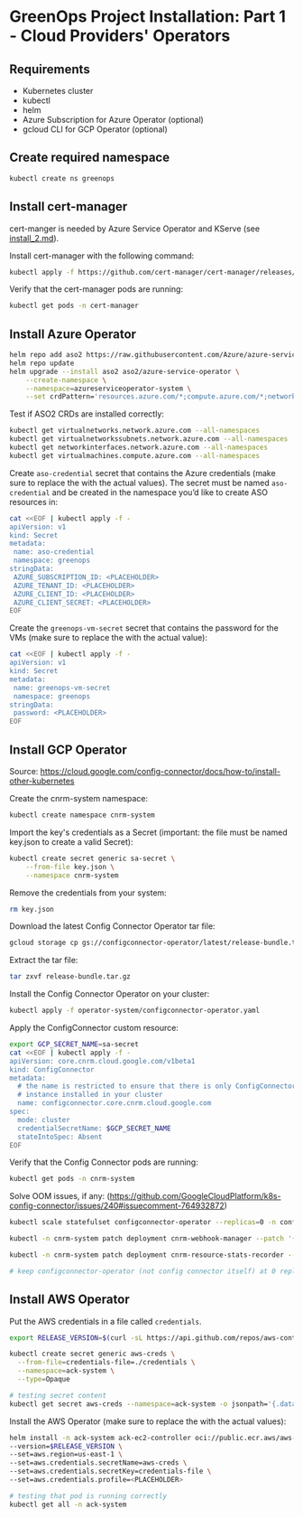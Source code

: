 # GreenOps Project Installation: Part 1 - Cloud Providers' Operators

## Requirements

- Kubernetes cluster
- kubectl
- helm
- Azure Subscription for Azure Operator (optional)
- gcloud CLI for GCP Operator (optional)

## Create required namespace

```sh
kubectl create ns greenops
```

## Install cert-manager

cert-manger is needed by Azure Service Operator and KServe (see [install_2.md](install_2.md)).

Install cert-manager with the following command:
```sh
kubectl apply -f https://github.com/cert-manager/cert-manager/releases/download/v1.16.3/cert-manager.yaml
```

Verify that the cert-manager pods are running:
```sh
kubectl get pods -n cert-manager
```

## Install Azure Operator

```sh
helm repo add aso2 https://raw.githubusercontent.com/Azure/azure-service-operator/main/v2/charts
helm repo update
helm upgrade --install aso2 aso2/azure-service-operator \
    --create-namespace \
    --namespace=azureserviceoperator-system \
    --set crdPattern='resources.azure.com/*;compute.azure.com/*;network.azure.com/*'
```

Test if ASO2 CRDs are installed correctly:
```sh
kubectl get virtualnetworks.network.azure.com --all-namespaces
kubectl get virtualnetworkssubnets.network.azure.com --all-namespaces
kubectl get networkinterfaces.network.azure.com --all-namespaces
kubectl get virtualmachines.compute.azure.com --all-namespaces
```

Create `aso-credential` secret that contains the Azure credentials (make sure to replace the <PLACEHOLDER> with the actual values).
The secret must be named `aso-credential` and be created in the namespace you’d like to create ASO resources in:
```sh
cat <<EOF | kubectl apply -f -
apiVersion: v1
kind: Secret
metadata:
 name: aso-credential
 namespace: greenops
stringData:
 AZURE_SUBSCRIPTION_ID: <PLACEHOLDER>
 AZURE_TENANT_ID: <PLACEHOLDER>
 AZURE_CLIENT_ID: <PLACEHOLDER>
 AZURE_CLIENT_SECRET: <PLACEHOLDER>
EOF
```

Create the `greenops-vm-secret` secret that contains the password for the VMs (make sure to replace the <PLACEHOLDER> with the actual value):
```sh
cat <<EOF | kubectl apply -f -
apiVersion: v1
kind: Secret
metadata:
 name: greenops-vm-secret
 namespace: greenops
stringData:
 password: <PLACEHOLDER>
EOF
```

## Install GCP Operator

Source: https://cloud.google.com/config-connector/docs/how-to/install-other-kubernetes

Create the cnrm-system namespace:
```sh
kubectl create namespace cnrm-system
```

Import the key's credentials as a Secret (important: the file must be named key.json to create a valid Secret):
```sh
kubectl create secret generic sa-secret \
    --from-file key.json \
    --namespace cnrm-system
```

Remove the credentials from your system:
```sh
rm key.json
```

Download the latest Config Connector Operator tar file:
```sh
gcloud storage cp gs://configconnector-operator/latest/release-bundle.tar.gz release-bundle.tar.gz
```

Extract the tar file:
```sh
tar zxvf release-bundle.tar.gz
```

Install the Config Connector Operator on your cluster:
```sh
kubectl apply -f operator-system/configconnector-operator.yaml
```

Apply the ConfigConnector custom resource:
```sh
export GCP_SECRET_NAME=sa-secret
cat <<EOF | kubectl apply -f -
apiVersion: core.cnrm.cloud.google.com/v1beta1
kind: ConfigConnector
metadata:
  # the name is restricted to ensure that there is only ConfigConnector
  # instance installed in your cluster
  name: configconnector.core.cnrm.cloud.google.com
spec:
  mode: cluster
  credentialSecretName: $GCP_SECRET_NAME
  stateIntoSpec: Absent
EOF
```

Verify that the Config Connector pods are running:
```sh
kubectl get pods -n cnrm-system
```

Solve OOM issues, if any:
(https://github.com/GoogleCloudPlatform/k8s-config-connector/issues/240#issuecomment-764932872)

```sh
kubectl scale statefulset configconnector-operator --replicas=0 -n configconnector-operator-system

kubectl -n cnrm-system patch deployment cnrm-webhook-manager --patch '{"spec":{"template":{"spec":{"containers":[{"name":"webhook","env":[{"name":"GOMEMLIMIT","value":"450MiB"}],"resources":{"limits":{"memory":"512Mi","cpu":"500m"},"requests":{"memory":"512Mi","cpu":"500m"}}}]}}}}'

kubectl -n cnrm-system patch deployment cnrm-resource-stats-recorder --patch '{"spec":{"template":{"spec":{"containers":[{"name":"recorder","resources":{"limits":{"memory":"512Mi","cpu":"500m"},"requests":{"memory":"512Mi","cpu":"500m"}}}]}}}}'

# keep configconnector-operator (not config connector itself) at 0 replicas
```


## Install AWS Operator

Put the AWS credentials in a file called `credentials`.

```sh
export RELEASE_VERSION=$(curl -sL https://api.github.com/repos/aws-controllers-k8s/${SERVICE}-controller/releases/latest | jq -r '.tag_name | ltrimstr("v")')

kubectl create secret generic aws-creds \
  --from-file=credentials-file=./credentials \
  --namespace=ack-system \
  --type=Opaque

# testing secret content
kubectl get secret aws-creds --namespace=ack-system -o jsonpath='{.data.credentials-file}' | base64 --decode
```

Install the AWS Operator (make sure to replace the <PLACEHOLDER> with the actual values):
```sh
helm install -n ack-system ack-ec2-controller oci://public.ecr.aws/aws-controllers-k8s/ec2-chart \
--version=$RELEASE_VERSION \
--set=aws.region=us-east-1 \
--set=aws.credentials.secretName=aws-creds \
--set=aws.credentials.secretKey=credentials-file \
--set=aws.credentials.profile=<PLACEHOLDER>

# testing that pod is running correctly
kubectl get all -n ack-system
```
